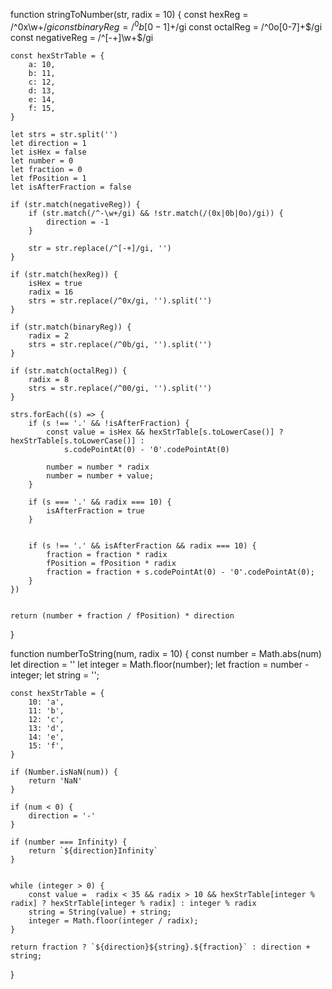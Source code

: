 function stringToNumber(str, radix = 10) {
    const hexReg = /^0x\w+$/gi
    const binaryReg = /^0b[0-1]+$/gi
    const octalReg = /^0o[0-7]+$/gi
    const negativeReg = /^[-+]\w+$/gi

    const hexStrTable = {
        a: 10,
        b: 11,
        c: 12,
        d: 13,
        e: 14,
        f: 15,
    }

    let strs = str.split('')
    let direction = 1
    let isHex = false
    let number = 0
    let fraction = 0
    let fPosition = 1
    let isAfterFraction = false

    if (str.match(negativeReg)) {
        if (str.match(/^-\w+/gi) && !str.match(/(0x|0b|0o)/gi)) {
            direction = -1
        }

        str = str.replace(/^[-+]/gi, '')
    }

    if (str.match(hexReg)) {
        isHex = true
        radix = 16
        strs = str.replace(/^0x/gi, '').split('')
    }

    if (str.match(binaryReg)) {
        radix = 2
        strs = str.replace(/^0b/gi, '').split('')
    }

    if (str.match(octalReg)) {
        radix = 8
        strs = str.replace(/^00/gi, '').split('')
    }

    strs.forEach((s) => {
        if (s !== '.' && !isAfterFraction) {
            const value = isHex && hexStrTable[s.toLowerCase()] ? hexStrTable[s.toLowerCase()] :
                s.codePointAt(0) - '0'.codePointAt(0)

            number = number * radix
            number = number + value;
        }

        if (s === '.' && radix === 10) {
            isAfterFraction = true
        }


        if (s !== '.' && isAfterFraction && radix === 10) {
            fraction = fraction * radix
            fPosition = fPosition * radix
            fraction = fraction + s.codePointAt(0) - '0'.codePointAt(0);
        }
    })


    return (number + fraction / fPosition) * direction
}






function numberToString(num, radix = 10) {
    const number = Math.abs(num)
    let direction = ''
    let integer = Math.floor(number);
    let fraction = number - integer;
    let string = '';

    const hexStrTable = {
        10: 'a',
        11: 'b',
        12: 'c',
        13: 'd',
        14: 'e',
        15: 'f',
    }

    if (Number.isNaN(num)) {
        return 'NaN'
    }

    if (num < 0) {
        direction = '-'
    }

    if (number === Infinity) {
        return `${direction}Infinity`
    }


    while (integer > 0) {
        const value =  radix < 35 && radix > 10 && hexStrTable[integer % radix] ? hexStrTable[integer % radix] : integer % radix
        string = String(value) + string;
        integer = Math.floor(integer / radix);
    }

    return fraction ? `${direction}${string}.${fraction}` : direction + string;
}